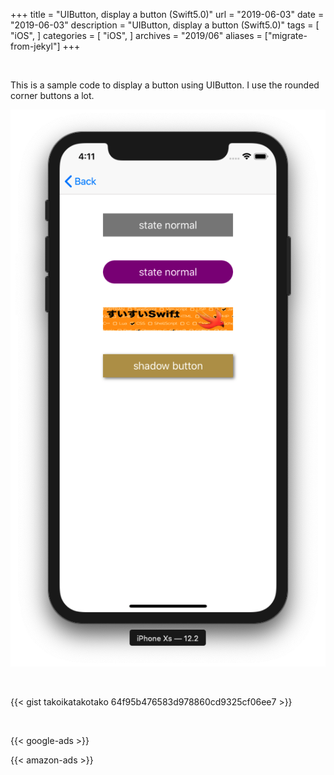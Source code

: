 +++
title = "UIButton, display a button (Swift5.0)"
url = "2019-06-03"
date = "2019-06-03"
description = "UIButton, display a button (Swift5.0)"
tags = [
    "iOS",
]
categories = [
    "iOS",
]
archives = "2019/06"
aliases = ["migrate-from-jekyl"]
+++

<br>

This is a sample code to display a button using UIButton.
I use the rounded corner buttons a lot.

![alt](1.png)

<br>

{{< gist takoikatakotako 64f95b476583d978860cd9325cf06ee7 >}}

<br>


<!-- Google Ads -->
{{< google-ads >}}

<!-- Amazon Ads -->
{{< amazon-ads >}}
